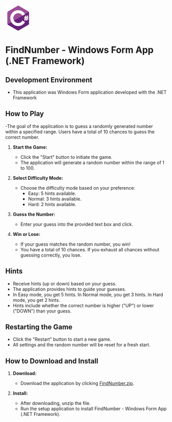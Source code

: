 <img src="https://raw.githubusercontent.com/devicons/devicon/master/icons/csharp/csharp-original.svg" alt="csharp" width="80" height="80"/> 

# FindNumber - Windows Form App (.NET Framework)
  

## Development Environment
- This application was Windows Form application developed with the .NET Framework

## How to Play

-The goal of the application is to guess a randomly generated number within a specified range. Users have a total of 10 chances to guess the correct number.

  
1. **Start the Game:**
   - Click the "Start" button to initiate the game.
   - The application will generate a random number within the range of 1 to 100.

2. **Select Difficulty Mode:**
   - Choose the difficulty mode based on your preference:
     - Easy: 5 hints available.
     - Normal: 3 hints available.
     - Hard: 2 hints available.

3. **Guess the Number:**
   - Enter your guess into the provided text box and click.


4. **Win or Lose:**
   - If your guess matches the random number, you win!
   - You have a total of 10 chances. If you exhaust all chances without guessing correctly, you lose.

## Hints
- Receive hints (up or down) based on your guess.
- The application provides hints to guide your guesses.
- In Easy mode, you get 5 hints. In Normal mode, you get 3 hints. In Hard mode, you get 2 hints.
- Hints include whether the correct number is higher ("UP") or lower ("DOWN") than your guess.

## Restarting the Game
- Click the "Restart" button to start a new game.
- All settings and the random number will be reset for a fresh start.

## How to Download and Install
1. **Download:**
   - Download the application by clicking [FindNumber.zip](https://github.com/HenryHong91/Projects_/files/14050568/FindNumber.zip).

2. **Install:**
   - After downloading, unzip the file.
   - Run the setup application to install FindNumber - Windows Form App (.NET Framework).








